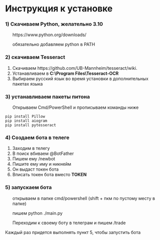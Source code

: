 # Инструкция к установке
### 1) Скачиваем Python, желательно 3.10
<ul>https://www.python.org/downloads/</ul>
<ul>обязательно добавляем python в PATH</ul>

### 2) скачиваем Tesseract
<ol>
<li>Скачиваем https://github.com/UB-Mannheim/tesseract/wiki.</li>
<li>Устанавливаем в <b>C:\Program Files\Tesseract-OCR</b></li>
<li>Выбираем русский язык во время установки в дополнительных пакетах языка</li>
</ol>

### 3) устанавливаем пакеты питона
<ul>Открываем Cmd/PowerShell и прописываем команды ниже</ul>

```
pip install Pillow
pip install aiogram
pip install pytesseract
```

### 4) Создаем бота в телеге
<ol>
<li>Заходим в телегу</li>
<li>В поиск вбиваем @BotFather</li>
<li>Пишем ему /newbot</li>
<li>Пишите ему иму и никнейм</li>
<li>Он выдаст токен бота</li>
<li>Вписать токен бота вместо <b>TOKEN</b></li>
</ol>

### 5) запускаем бота
<ul>открываем в папке cmd/powershell (shift + пкм по пустому месту в папке)</ul>
<ul>пишем python ./main.py</ul>
<ul>Переходим к своему боту в телеграм и пишем /trade</ul>

Каждый раз придется выполнять пункт 5, чтобы запустить бота
